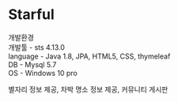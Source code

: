 # Starful   
개발환경   
개발툴 - sts 4.13.0    
language - Java 1.8, JPA, HTML5, CSS, thymeleaf  
DB - Mysql 5.7   
OS - Windows 10 pro  
  
  
별자리 정보 제공, 차박 명소 정보 제공, 커뮤니티 게시판 
